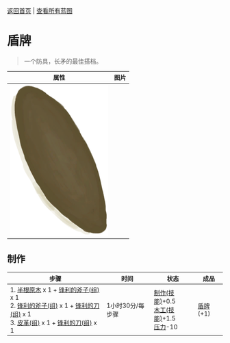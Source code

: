 [返回首页](index.md)   |  [查看所有蓝图](blueprint.md)
# 盾牌  
> 一个防具，长矛的最佳搭档。  
  
  属性  |   图片   
 ----  |  ----:   
   |  ![](Sprite/Shield.png)   
  
## 制作  
步骤  |  时间  |  状态  |  成品  
----  |  ----  |  ----  |  ----  
1. [半根原木](HalfLog.md) x 1 + [锋利的斧子(组)](GpTag_AxeAdv.md) x 1<br>2. [锋利的斧子(组)](GpTag_AxeAdv.md) x 1 + [锋利的刀(组)](GpTag_CutterAdv.md) x 1<br>3. [皮革(组)](GpTag_Leather.md) x 1 + [锋利的刀(组)](GpTag_CutterAdv.md) x 1  |  1小时30分/每步骤  |  [制作(技能)](Skill_Crafting.md)+0.5<br>[木工(技能)](Skill_Woodworking.md)+1.5<br>[压力](Stress.md)-10  |  [盾牌](Shield.md)(+1)  
